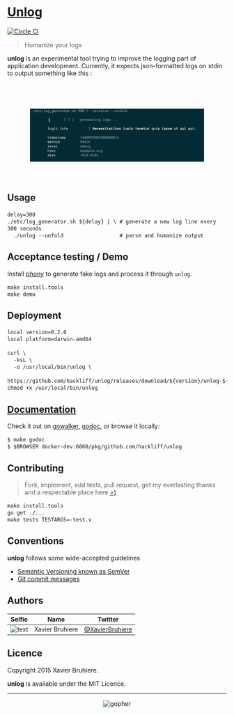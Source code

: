 # [Unlog][releases]
[![Circle
CI](https://circleci.com/gh/hackliff/unlog.svg?style=svg)](https://circleci.com/gh/hackliff/unlog)

> Humanize your logs

__unlog__ is an experimental tool trying to improve the logging part of
application development. Currently, it expects json-formatted logs on
stdin to output something like this :

<h1 align="center">
  <br>
    <img width="400" src="etc/unlog-sample.png">
  <br>
  <br>
</h1>

## Usage

```Sh
delay=300
./etc/log_generator.sh ${delay} | \ # generate a new log line every 300 seconds
  ./unlog --unfold                  # parse and humanize output
```

## Acceptance testing / Demo

Install [phony][phony] to generate fake logs and process it through
`unlog`.

```Sh
make install.tools
make demo
```

## Deployment

```Sh
local version=0.2.0
local platform=darwin-amd64

curl \
  -ksL \
  -o /usr/local/bin/unlog \
  https://github.com/hackliff/unlog/releases/download/${version}/unlog-${platform}
chmod +x /usr/local/bin/unlog
```


## [Documentation][doc]

Check it out on [gowalker][walker], [godoc][godoc], or browse it locally:

```console
$ make godoc
$ $BROWSER docker-dev:6060/pkg/github.com/hackliff/unlog
```


## Contributing

> Fork, implement, add tests, pull request, get my everlasting thanks and a
> respectable place here [=)][jondotquote]

```console
make install.tools
go get ./...
make tests TESTARGS=-test.v
```


## Conventions

__unlog__ follows some wide-accepted guidelines

* [Semantic Versioning known as SemVer][semver]
* [Git commit messages][commit]


## Authors

| Selfie               | Name            | Twitter                     |
|----------------------|-----------------|-----------------------------|
| <img src="https://avatars.githubusercontent.com/u/1517057" alt="text" width="40px"/> | Xavier Bruhiere | [@XavierBruhiere][xbtwitter] |


## Licence

Copyright 2015 Xavier Bruhiere.

__unlog__ is available under the MIT Licence.


---------------------------------------------------------------


<p align="center">
  <img src="https://raw.github.com/hivetech/hivetech.github.io/master/images/pilotgopher.jpg" alt="gopher" width="200px"/>
</p>


[releases]: https://github.com/hackliff/unlog/releases
[semver]: http://semver.org
[commit]: https://docs.google.com/document/d/1QrDFcIiPjSLDn3EL15IJygNPiHORgU1_OOAqWjiDU5Y/edit#
[xbtwitter]: https://twitter.com/XavierBruhiere
[jondotquote]: https://github.com/jondot/groundcontrol
[walker]: http://gowalker.org/github.com/hackliff/unlog
[godoc]: http://godoc.org/github.com/hackliff/unlog
[doc]: http://hackliff.github.io/unlog/


[phony]: https://github.com/hackliff/phony
